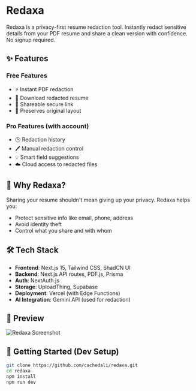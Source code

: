 # Redaxa

Redaxa is a privacy-first resume redaction tool. Instantly redact sensitive details from your PDF resume and share a clean version with confidence. No signup required.

## ✨ Features

### Free Features
- ⚡ Instant PDF redaction
- 📄 Download redacted resume
- 🔗 Shareable secure link
- 🎯 Preserves original layout

### Pro Features (with account)
- 🕒 Redaction history
- 🖊️ Manual redaction control
- 💡 Smart field suggestions
- ☁️ Cloud access to redacted files

## 🔐 Why Redaxa?

Sharing your resume shouldn't mean giving up your privacy. Redaxa helps you:
- Protect sensitive info like email, phone, address
- Avoid identity theft
- Control what you share and with whom

## 🛠 Tech Stack

- **Frontend**: Next.js 15, Tailwind CSS, ShadCN UI
- **Backend**: Next.js API routes, PDF.js, Prisma
- **Auth**: NextAuth.js
- **Storage**: UploadThing, Supabase
- **Deployment**: Vercel (with Edge Functions)
- **AI Integration**: Gemini API (used for redaction)

## 📸 Preview

![Redaxa Screenshot](<img width="1878" height="996" alt="Screenshot 2025-07-25 at 12-39-33 Redaxa" src="https://github.com/user-attachments/assets/78f2e702-1529-4339-a50c-ba0f4e6f8815" />
)

## 🚀 Getting Started (Dev Setup)

```bash
git clone https://github.com/cachedali/redaxa.git
cd redaxa
npm install
npm run dev
